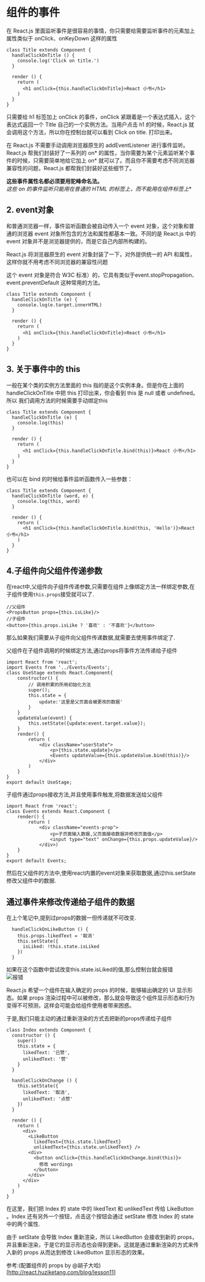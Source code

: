 # 组件的事件
在 React.js 里面监听事件是很容易的事情，你只需要给需要监听事件的元素加上属性类似于 onClick、onKeyDown 这样的属性  

```
class Title extends Component {
  handleClickOnTitle () {
    console.log('Click on title.')
  }

  render () {
    return (
      <h1 onClick={this.handleClickOnTitle}>React 小书</h1>
    )
  }
}
```
只需要给 h1 标签加上 onClick 的事件，onClick 紧跟着是一个表达式插入，这个表达式返回一个 Title 自己的一个实例方法。当用户点击 h1 的时候，React.js 就会调用这个方法，所以你在控制台就可以看到 Click on title. 打印出来。  

在 React.js 不需要手动调用浏览器原生的 addEventListener 进行事件监听。React.js 帮我们封装好了一系列的 on* 的属性，当你需要为某个元素监听某个事件的时候，只需要简单地给它加上 on* 就可以了。而且你不需要考虑不同浏览器兼容性的问题，React.js 都帮我们封装好这些细节了。  

**这些事件属性名都必须要用驼峰命名法。**  
**这些 on* 的事件监听只能用在普通的 HTML 的标签上，而不能用在组件标签上**  

## 2. event对象
和普通浏览器一样，事件监听函数会被自动传入一个 event 对象，这个对象和普通的浏览器 event 对象所包含的方法和属性都基本一致。不同的是 React.js 中的 event 对象并不是浏览器提供的，而是它自己内部所构建的。  

React.js 将浏览器原生的 event 对象封装了一下，对外提供统一的 API 和属性，这样你就不用考虑不同浏览器的兼容性问题  

这个 event 对象是符合 W3C 标准）的，它具有类似于event.stopPropagation、event.preventDefault 这种常用的方法。

```
class Title extends Component {
  handleClickOnTitle (e) {
    console.log(e.target.innerHTML)
  }

  render () {
    return (
      <h1 onClick={this.handleClickOnTitle}>React 小书</h1>
    )
  }
}
```
 
## 3. 关于事件中的 this  
一般在某个类的实例方法里面的 this 指的是这个实例本身。但是你在上面的 handleClickOnTitle 中把 this 打印出来，你会看到 this 是 null 或者 undefined。  
所以 我们调用方法的时候需要手动绑定this  

```
class Title extends Component {
  handleClickOnTitle (e) {
    console.log(this)
  }

  render () {
    return (
      <h1 onClick={this.handleClickOnTitle.bind(this)}>React 小书</h1>
    )
  }
}
```  
也可以在 bind 的时候给事件监听函数传入一些参数：  

```
class Title extends Component {
  handleClickOnTitle (word, e) {
    console.log(this, word)
  }

  render () {
    return (
      <h1 onClick={this.handleClickOnTitle.bind(this, 'Hello')}>React 小书</h1>
    )
  }
}
```  

## 4.子组件向父组件传递参数
在react中,父组件向子组件传递参数,只需要在组件上像绑定方法一样绑定参数,在子组件使用`this.props`接受就可以了.  
```
//父组件
<PropsButton props={this.isLike}/>
//子组件
<button>{this.props.isLike ? '喜欢' : '不喜欢'}</button>
```
那么如果我们需要从子组件向父组件传递数据,就需要去使用事件绑定了.  


父组件在子组件调用的时候绑定方法,通过props将事件方法传递给子组件
```
import React from 'react';
import Events from '../Events/Events';
class UseStage extends React.Component{
    constructor() {
        // 调用积累的所用初始化方法
        super();
        this.state = {
            update:'这里是父页面会被更改的数据'
        }
    }
    updateValue(event) {
        this.setState({update:event.target.value});
    }
    render() {
        return (
            <div className="userState">
                <p>{this.state.update}</p>
                <Events updateValue={this.updateValue.bind(this)}/>
            </div>
        )
    }
}
export default UseStage;
```

子组件通过props接收方法,并且使用事件触发,将数据发送给父组件
```
import React from 'react';
class Events extends React.Component {
    render() {
        return (
            <div className="events-prop">
                <p>子页面输入数据,父页面接收数据并修改页面值</p>
                <input type="text" onChange={this.props.updateValue}/>
            </div>)
    }
}
export default Events;
```  
然后在父组件的方法中,使用react内置的event对象来获取数据,通过this.setState修改父组件中的数据.  

## 通过事件来修改传递给子组件的数据
在上个笔记中,提到过props的数据一但传递就不可改变.

```
  handleClickOnLikeButton () {
    this.props.likedText = '取消'
    this.setState({
      isLiked: !this.state.isLiked
    })
  }
```  

如果在这个函数中尝试改变this.state.isLiked的值,那么控制台就会报错  
![报错](http://react.huziketang.com/assets/img/posts/F170536D-CD3B-4828-B73E-33DC883A8E99.png)  

React.js 希望一个组件在输入确定的 props 的时候，能够输出确定的 UI 显示形态。如果 props 渲染过程中可以被修改，那么就会导致这个组件显示形态和行为变得不可预测，这样会可能会给组件使用者带来困惑。  

于是,我们只能主动的通过重新渲染的方式去把新的props传递给子组件
```
class Index extends Component {
  constructor () {
    super()
    this.state = {
      likedText: '已赞',
      unlikedText: '赞'
    }
  }

  handleClickOnChange () {
    this.setState({
      likedText: '取消',
      unlikedText: '点赞'
    })
  }

  render () {
    return (
      <div>
        <LikeButton
          likedText={this.state.likedText}
          unlikedText={this.state.unlikedText} />
        <div>
          <button onClick={this.handleClickOnChange.bind(this)}>
            修改 wordings
          </button>
        </div>
      </div>
    )
  }
}
```  
在这里，我们把 Index 的 state 中的 likedText 和 unlikedText 传给 LikeButton 。Index 还有另外一个按钮，点击这个按钮会通过 setState 修改 Index 的 state 中的两个属性.  

由于 setState 会导致 Index 重新渲染，所以 LikedButton 会接收到新的 props，并且重新渲染，于是它的显示形态也会得到更新。这就是通过重新渲染的方式来传入新的 props 从而达到修改 LikedButton 显示形态的效果。  

参考:(配置组件的 props by @胡子大哈)[http://react.huziketang.com/blog/lesson11]